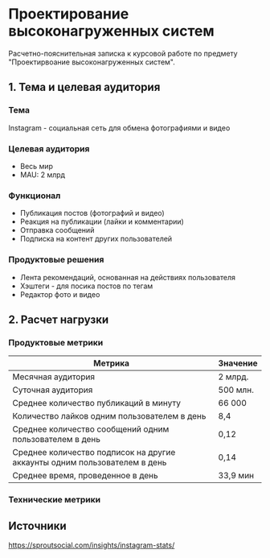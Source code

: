 # Проектирование высоконагруженных систем
Расчетно-пояснительная записка к курсовой работе по предмету "Проектирвоание высоконагруженных систем".  
## 1. Тема и целевая аудитория
### Тема
Instagram - социальная сеть для обмена фотографиями и видео
### Целевая аудитория
- Весь мир
- MAU: 2 млрд
### Функционал
- Публикация постов (фотографий и видео)
- Реакция на публикации (лайки и комментарии)
- Отправка сообщений
- Подписка на контент других пользователей
### Продуктовые решения
- Лента рекомендаций, основанная на действиях пользователя
- Хэштеги - для посика постов по тегам
- Редактор фото и видео
## 2. Расчет нагрузки
### Продуктовые метрики
| Метрика                                                                   | Значение |
|---------------------------------------------------------------------------|----------|
| Месячная аудитория                                                        | 2 млрд.  |
| Суточная аудитория                                                        | 500 млн. |
| Среднее количество публикаций в минуту                                    | 66 000   |
| Количество лайков одним пользователем в день                              | 8,4      |
| Среднее количество сообщений одним пользователем в день                   | 0,12     |
| Среднее количество подписок на другие аккаунты одним пользователем в день | 0,14     |
| Среднее время, проведенное в день                                         | 33,9 мин |
### Технические метрики



## Источники
https://sproutsocial.com/insights/instagram-stats/